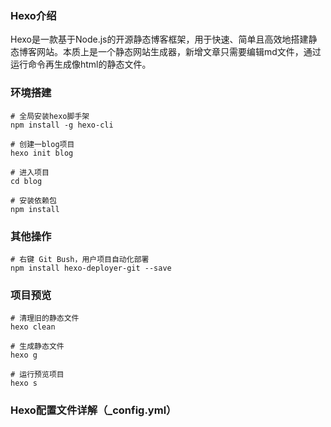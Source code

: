 ### Hexo介绍
Hexo是一款基于Node.js的开源静态博客框架，用于快速、简单且高效地搭建静态博客网站。本质上是一个静态网站生成器，新增文章只需要编辑md文件，通过运行命令再生成像html的静态文件。

### 环境搭建
```
# 全局安装hexo脚手架
npm install -g hexo-cli

# 创建一blog项目
hexo init blog

# 进入项目
cd blog

# 安装依赖包
npm install
```

### 其他操作
```
# 右键 Git Bush，用户项目自动化部署
npm install hexo-deployer-git --save
```

### 项目预览
```
# 清理旧的静态文件
hexo clean

# 生成静态文件
hexo g

# 运行预览项目
hexo s
```

### Hexo配置文件详解（_config.yml）
